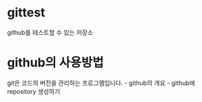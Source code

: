 # gittest
github를 테스트할 수 있는 저장소

# github의 사용방법
  git은 코드의 버전을 관리하는 프로그램입니다.
    - github의 개요
    - github에 repository 생성하기
    
